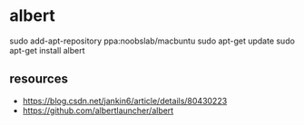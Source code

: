 # albert

sudo add-apt-repository ppa:noobslab/macbuntu
sudo apt-get update
sudo apt-get install albert

## resources
- https://blog.csdn.net/jankin6/article/details/80430223
- https://github.com/albertlauncher/albert
